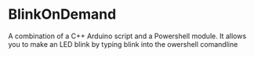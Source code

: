 # BlinkOnDemand
A combination of a C++ Arduino script and a Powershell module. It allows you to make an LED blink by typing blink into the owershell comandline
